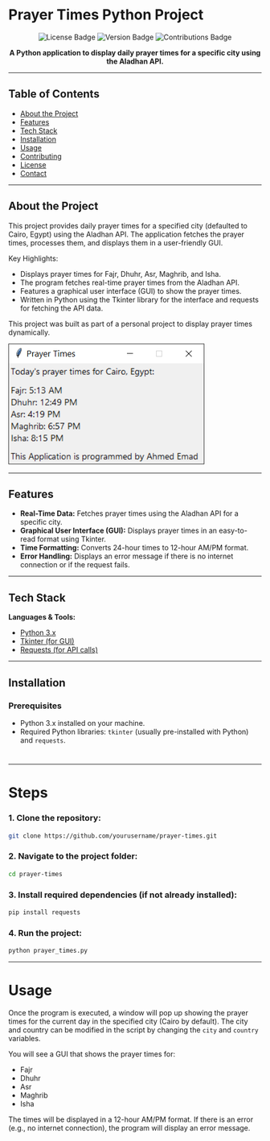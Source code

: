 # Prayer Times Python Project

<p align="center">
    <img src="https://img.shields.io/github/license/yourusername/prayer-times" alt="License Badge">
    <img src="https://img.shields.io/badge/version-1.0-blue" alt="Version Badge">
    <img src="https://img.shields.io/badge/contributions-welcome-brightgreen" alt="Contributions Badge">
</p>

<p align="center"><strong>A Python application to display daily prayer times for a specific city using the Aladhan API.</strong></p>

---

## Table of Contents

- [About the Project](#about-the-project)
- [Features](#features)
- [Tech Stack](#tech-stack)
- [Installation](#installation)
- [Usage](#usage)
- [Contributing](#contributing)
- [License](#license)
- [Contact](#contact)

---

## About the Project

This project provides daily prayer times for a specified city (defaulted to Cairo, Egypt) using the Aladhan API. The application fetches the prayer times, processes them, and displays them in a user-friendly GUI.

Key Highlights:

- Displays prayer times for Fajr, Dhuhr, Asr, Maghrib, and Isha.
- The program fetches real-time prayer times from the Aladhan API.
- Features a graphical user interface (GUI) to show the prayer times.
- Written in Python using the Tkinter library for the interface and requests for fetching the API data.

This project was built as part of a personal project to display prayer times dynamically.

<img src="https://github.com/AhmedEmadh/all_projects/blob/master/Python%20Projects/Prayer%20Times/Screenshot.png" alt="Screenshot" />

---

## Features

<ul>
    <li><strong>Real-Time Data:</strong> Fetches prayer times using the Aladhan API for a specific city.</li>
    <li><strong>Graphical User Interface (GUI):</strong> Displays prayer times in an easy-to-read format using Tkinter.</li>
    <li><strong>Time Formatting:</strong> Converts 24-hour times to 12-hour AM/PM format.</li>
    <li><strong>Error Handling:</strong> Displays an error message if there is no internet connection or if the request fails.</li>
</ul>

---

## Tech Stack

<p><strong>Languages & Tools:</strong></p>
<ul>
    <li><a href="https://www.python.org/">Python 3.x</a></li>
    <li><a href="https://docs.python.org/3/library/tkinter.html">Tkinter (for GUI)</a></li>
    <li><a href="https://requests.readthedocs.io/">Requests (for API calls)</a></li>
</ul>

---

## Installation

### Prerequisites

- Python 3.x installed on your machine.
- Required Python libraries: `tkinter` (usually pre-installed with Python) and `requests`.

# 

---

# Steps

### 1. Clone the repository:

```bash
git clone https://github.com/yourusername/prayer-times.git
```

### 2. Navigate to the project folder:

```bash
cd prayer-times
```

### 3. Install required dependencies (if not already installed):

```bash
pip install requests
```

### 4. Run the project:

```bash
python prayer_times.py
```

---

# Usage

Once the program is executed, a window will pop up showing the prayer times for the current day in the specified city (Cairo by default). The city and country can be modified in the script by changing the `city` and `country` variables.

You will see a GUI that shows the prayer times for:

- Fajr
- Dhuhr
- Asr
- Maghrib
- Isha

The times will be displayed in a 12-hour AM/PM format. If there is an error (e.g., no internet connection), the program will display an error message.

